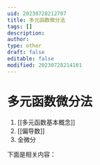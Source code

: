 ```yaml
---
uid: 20230728212707
title: 多元函数微分法
tags: []
description: 
author: 
type: other
draft: false
editable: false
modified: 20230728214101
---
```


# 多元函数微分法

1. [[多元函数基本概念]]
2. [[偏导数]]
3. 全微分

下面是相关内容：
